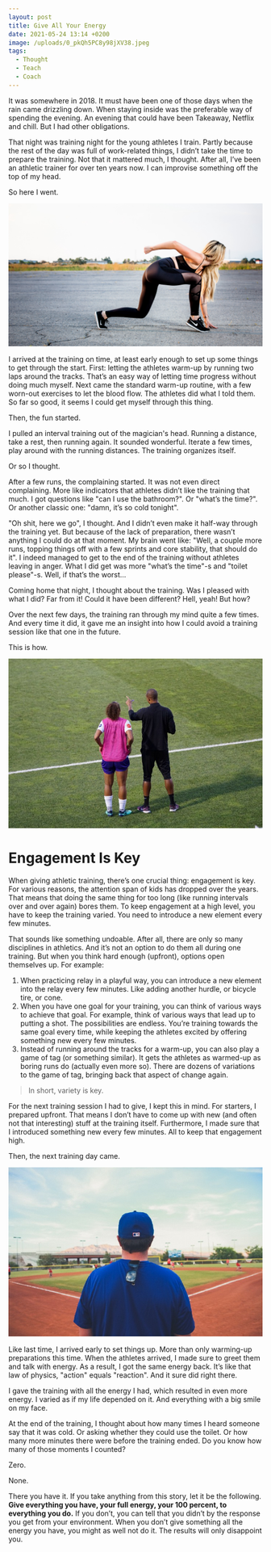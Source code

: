 ```yaml
---
layout: post
title: Give All Your Energy
date: 2021-05-24 13:14 +0200
image: /uploads/0_pkQh5PC8y98jXV38.jpeg
tags:
  - Thought
  - Teach
  - Coach
---
```


It was somewhere in 2018. It must have been one of those days when the rain came drizzling down. When staying inside was the preferable way of spending the evening. An evening that could have been Takeaway, Netflix and chill. But I had other obligations.

That night was training night for the young athletes I train. Partly because the rest of the day was full of work-related things, I didn’t take the time to prepare the training. Not that it mattered much, I thought. After all, I’ve been an athletic trainer for over ten years now. I can improvise something off the top of my head.

So here I went.

![Ready](/uploads/0_pkQh5PC8y98jXV38.jpeg)

I arrived at the training on time, at least early enough to set up some things to get through the start. First: letting the athletes warm-up by running two laps around the tracks. That’s an easy way of letting time progress without doing much myself. Next came the standard warm-up routine, with a few worn-out exercises to let the blood flow. The athletes did what I told them. So far so good, it seems I could get myself through this thing.

Then, the fun started.

I pulled an interval training out of the magician's head. Running a distance, take a rest, then running again. It sounded wonderful. Iterate a few times, play around with the running distances. The training organizes itself.

Or so I thought.

After a few runs, the complaining started. It was not even direct complaining. More like indicators that athletes didn’t like the training that much. I got questions like "can I use the bathroom?". Or "what’s the time?". Or another classic one: "damn, it’s so cold tonight".

"Oh shit, here we go", I thought. And I didn’t even make it half-way through the training yet. But because of the lack of preparation, there wasn’t anything I could do at that moment. My brain went like: "Well, a couple more runs, topping things off with a few sprints and core stability, that should do it". I indeed managed to get to the end of the training without athletes leaving in anger. What I did get was more "what’s the time"-s and "toilet please"-s. Well, if that’s the worst...

Coming home that night, I thought about the training. Was I pleased with what I did? Far from it! Could it have been different? Hell, yeah! But how?

Over the next few days, the training ran through my mind quite a few times. And every time it did, it gave me an insight into how I could avoid a training session like that one in the future.

This is how.

![Coaching](/uploads/0_xd0QnAMQ5us0hibO.jpeg)

# Engagement Is Key
When giving athletic training, there’s one crucial thing: engagement is key. For various reasons, the attention span of kids has dropped over the years. That means that doing the same thing for too long (like running intervals over and over again) bores them. To keep engagement at a high level, you have to keep the training varied. You need to introduce a new element every few minutes.

That sounds like something undoable. After all, there are only so many disciplines in athletics. And it’s not an option to do them all during one training. But when you think hard enough (upfront), options open themselves up. For example:
1. When practicing relay in a playful way, you can introduce a new element into the relay every few minutes. Like adding another hurdle, or bicycle tire, or cone.
2. When you have one goal for your training, you can think of various ways to achieve that goal. For example, think of various ways that lead up to putting a shot. The possibilities are endless. You’re training towards the same goal every time, while keeping the athletes excited by offering something new every few minutes.
3. Instead of running around the tracks for a warm-up, you can also play a game of tag (or something similar). It gets the athletes as warmed-up as boring runs do (actually even more so). There are dozens of variations to the game of tag, bringing back that aspect of change again.

> In short, variety is key.

For the next training session I had to give, I kept this in mind. For starters, I prepared upfront. That means I don’t have to come up with new (and often not that interesting) stuff at the training itself. Furthermore, I made sure that I introduced something new every few minutes. All to keep that engagement high.

Then, the next training day came.

![Baseball](/uploads/0_-hhqSa-F34l-yaN7.jpeg)

Like last time, I arrived early to set things up. More than only warming-up preparations this time. When the athletes arrived, I made sure to greet them and talk with energy. As a result, I got the same energy back. It’s like that law of physics, "action" equals "reaction". And it sure did right there.

I gave the training with all the energy I had, which resulted in even more energy. I varied as if my life depended on it. And everything with a big smile on my face.

At the end of the training, I thought about how many times I heard someone say that it was cold. Or asking whether they could use the toilet. Or how many more minutes there were before the training ended. Do you know how many of those moments I counted?

Zero.

None.

There you have it. If you take anything from this story, let it be the following. **Give everything you have, your full energy, your 100 percent, to everything you do.** If you don’t, you can tell that you didn’t by the response you get from your environment. When you don’t give something all the energy you have, you might as well not do it. The results will only disappoint you.